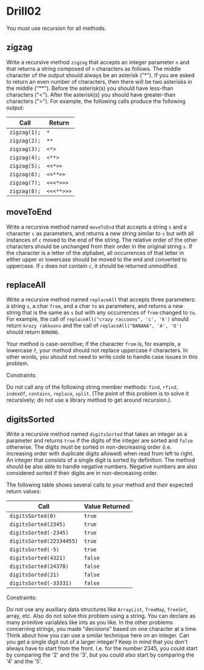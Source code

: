 # Drill02

You must use recursion for all methods.

## zigzag

Write a recursive method `zigzag` that accepts an integer parameter `n` and that returns a string composed of `n` characters as follows. The middle character of the output should always be an asterisk ("*"). If you are asked to return an even number of characters, then there will be two asterisks in the middle ("**"). Before the asterisk(s) you should have less-than characters ("<"). After the asterisk(s) you should have greater-than characters (">"). For example, the following calls produce the following output:

Call |	Return
------|----------
`zigzag(1);` |	`*`
`zigzag(2);` | `**`
`zigzag(3);` | `<*>`
`zigzag(4);` | `<**>`
`zigzag(5);` | `<<*>>`
`zigzag(6);` | `<<**>>`
`zigzag(7);` | `<<<*>>>`
`zigzag(8);` | `<<<**>>>`


## moveToEnd

Write a recursive method named `moveToEnd` that accepts a string `s` and a character `c` 
as parameters, and returns a new string similar to `s` but with all instances of `c` moved 
to the end of the string. The relative order of the other characters should be unchanged 
from their order in the original string `s`. If the character is a letter of the alphabet, 
all occurrences of that letter in either upper or lowercase should be moved to the end and 
converted to uppercase. If `s` does not contain `c`, it should be returned unmodified.

## replaceAll

Write a recursive method named `replaceAll` that accepts three parameters: a string `s`, a char 
`from`, and a char `to` as parameters, and returns a new string that is the same as `s` but with 
any occurrences of `from` changed to `to`. For example, the call of 
`replaceAll("crazy raccoons", 'c', 'k')` should return `krazy rakkoons` and the call of 
`replaceAll("BANANA", 'A', 'O')` should return `BONONO`.

Your method is case-sensitive; if the character `from` is, for example, a lowercase `f`, your 
method should not replace uppercase `F` characters. In other words, you should not need to write 
code to handle case issues in this problem.

Constraints:

Do not call any of the following string member methods: `find`, `rfind`, `indexOf`, `contains`, 
`replace`, `split`. (The point of this problem is to solve it recursively; do not use a library
method to get around recursion.).

## digitsSorted

Write a recursive method named `digitsSorted` that takes an integer as a parameter and returns 
`true` if the digits of the integer are sorted and `false` otherwise. The digits must be sorted 
in non-decreasing order (i.e. increasing order with duplicate digits allowed) when read from 
left to right. An integer that consists of a single digit is sorted by definition. The method 
should be also able to handle negative numbers. Negative numbers are also considered sorted if 
their digits are in non-decreasing order.

The following table shows several calls to your method and their expected return values:

Call	| Value Returned
------|-----------------
`digitsSorted(0)` |	`true`
`digitsSorted(2345)` |	`true`
`digitsSorted(-2345)` |	`true`
`digitsSorted(22334455)` |	`true`
`digitsSorted(-5)` |	`true`
`digitsSorted(4321)` |	`false`
`digitsSorted(24378)` |	`false`
`digitsSorted(21)` |	`false`
`digitsSorted(-33331)` |	`false`

Constraints: 

Do not use any auxiliary data structures like `ArrayList`, `TreeMap`, `TreeSet`, array, etc. Also do 
not solve this problem using a string. You can declare as many primitive variables like ints as you like. 
In the other problems concerning strings, you made "decisions" based on one character at a time. Think
about how you can use a similar technique here on an integer. Can you get a single digit out of a larger
integer? Keep in mind that you don't always have to start from the front. I.e. for the number 2345, you
could start by comparing the '2' and the '3', but you could also start by comparing the '4' and the '5'.

